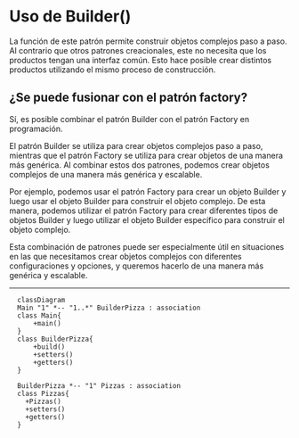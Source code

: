 # Uso de Builder()

La función de este patrón permite construir objetos complejos paso a paso. Al contrario que otros patrones creacionales, este no necesita que los productos tengan una interfaz común. Esto hace posible crear distintos productos utilizando el mismo proceso de construcción.

## ¿Se puede fusionar con el patrón factory?

Sí, es posible combinar el patrón Builder con el patrón Factory en programación.

El patrón Builder se utiliza para crear objetos complejos paso a paso, mientras que el patrón Factory se utiliza para crear objetos de una manera más genérica. Al combinar estos dos patrones, podemos crear objetos complejos de una manera más genérica y escalable.

Por ejemplo, podemos usar el patrón Factory para crear un objeto Builder y luego usar el objeto Builder para construir el objeto complejo. De esta manera, podemos utilizar el patrón Factory para crear diferentes tipos de objetos Builder y luego utilizar el objeto Builder específico para construir el objeto complejo.

Esta combinación de patrones puede ser especialmente útil en situaciones en las que necesitamos crear objetos complejos con diferentes configuraciones y opciones, y queremos hacerlo de una manera más genérica y escalable.

---
      classDiagram
      Main "1" *-- "1..*" BuilderPizza : association
      class Main{
          +main()
      }
      class BuilderPizza{
          +build()
          +setters()
          +getters()
      }
      
      BuilderPizza *-- "1" Pizzas : association
      class Pizzas{
        +Pizzas()
        +setters()
        +getters()
      }
      

